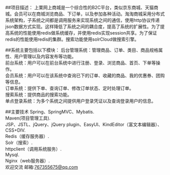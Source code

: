 ##项目描述：
上栗网上商城是一个综合性的B2C平台，类似京东商城、天猫商城。会员可以在商城浏览商品、下订单，以及参加各种活动。淘淘商城采用分布式系统架构，子系统之间都是调用服务来实现系统之间的通信，使用http协议传递json数据方式实现。这样降低了系统之间的耦合度，提高了系统的扩展性。为了提高系统的性能使用redis做系统缓存，并使用redis实现session共享。为了保证redis的性能使用redis的集群。搜索功能使用solrCloud做搜索引擎。

##系统主要包括以下模块：
后台管理系统：管理商品、订单、类目、商品规格属性、用户管理以及内容发布等功能。<br>
前台系统：用户可以在前台系统中进行注册、登录、浏览商品、首页、下单等操作。<br>
会员系统：用户可以在该系统中查询已下的订单、收藏的商品、我的优惠券、团购等信息。<br>
订单系统：提供下单、查询订单、修改订单状态、定时处理订单。<br>
搜索系统：提供商品的搜索功能。<br>
单点登录系统：为多个系统之间提供用户登录凭证以及查询登录用户的信息。<br>

##主要技术
Spring、SpringMVC、Mybatis.<br>
Maven(项目管理工具).<br>
JSP、JSTL、jQuery、jQuery plugin、EasyUI、KindEditor（富文本编辑器）、CSS+DIV.<br>
Redis（缓存服务器）.<br>
Solr（搜索）.<br>
httpclient（调用系统服务）.<br>
Mysql.<br>
Nginx（web服务器）.<br>
欢迎交流 邮箱:767355675@qq.com<br>


